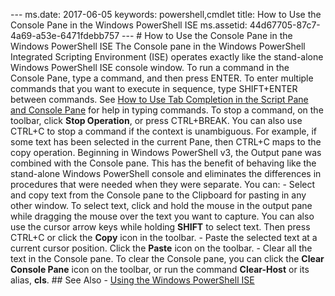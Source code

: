 --- ms.date:  2017-06-05 keywords:  powershell,cmdlet title:  How to Use the Console Pane in the Windows PowerShell ISE ms.assetid:  44d67705-87c7-4a69-a53e-6471fdebb757 ---  # How to Use the Console Pane in the Windows PowerShell ISE The Console pane in the Windows PowerShell Integrated Scripting Environment (ISE) operates exactly like the stand-alone Windows PowerShell ISE console window.  To run a command in the Console Pane, type a command, and then press ENTER. To enter multiple commands that you want to execute in sequence, type SHIFT+ENTER between commands. See [How to Use Tab Completion in the Script Pane and Console Pane](How-to-Use-Tab-Completion-in-the-Script-Pane-and-Console-Pane.md) for help in typing commands.  To stop a command, on the toolbar, click **Stop Operation**, or press CTRL+BREAK. You can also use CTRL+C to stop a command if the context is unambiguous. For example, if some text has been selected in the current Pane, then CTRL+C maps to the copy operation.  Beginning in Windows PowerShell v3, the Output pane was combined with the Console pane. This has the benefit of behaving like the stand-alone Windows PowerShell console and eliminates the differences in procedures that were needed when they were separate. You can:  -   Select and copy text from the Console pane to the Clipboard for pasting in any other window. To select text, click and hold the mouse in the output pane while dragging the mouse over the text you want to capture. You can also use the cursor arrow keys while holding **SHIFT** to select text. Then press CTRL+C or click the **Copy** icon in the toolbar.  -   Paste the selected text at a current cursor position. Click the **Paste** icon on the toolbar.  -   Clear all the text in the Console pane. To clear the Console pane, you can click the **Clear Console Pane** icon on the toolbar, or run the command **Clear-Host** or its alias, **cls**.  ## See Also - [Using the Windows PowerShell ISE](Using-the-Windows-PowerShell-ISE.md) 
